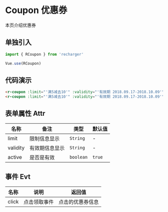 # Coupon 优惠券
本页介绍优惠券
## 单独引入
```JavaScript
import { RCoupon } from 'recharger'

Vue.use(RCoupon)
```
## 代码演示

```Html
<r-coupon :limit="'满5减去10'" :validity="'有效期 2018.09.17-2018.10.09'"></r-coupon>
<r-coupon :limit="'满5减去10'" :validity="'有效期 2018.09.17-2018.10.09'" :active="false"></r-coupon>
```

## 表单属性 Attr
<table>
<thead>
<tr>
<th>名称</th>
<th>备注</th>
<th>类型</th>
<th>默认值</th>
</tr>
</thead>
<tbody>
<tr>
<td>limit</td>
<td>限制信息显示</td>
<td><code>String</code></td>
<td>-</td>
</tr>
<tr>
<td>validity</td>
<td>有效期信息显示</td>
<td><code>String</code></td>
<td>-</td>
</tr>
<tr>
<td>active</td>
<td>是否是有效</td>
<td><code>boolean</code></td>
<td><code>true</code></td>
</tr>
</tbody>
</table>

## 事件 Evt



<table>
<thead>
<tr>
<th>名称</th>
<th>说明</th>
<th>返回值</th>
</tr></thead>
<tbody>
<tr>
<td>click</td>
<td>点击领取事件</td>
<td>点击的优惠券信息</td>
</tr>
</tbody>
</table>